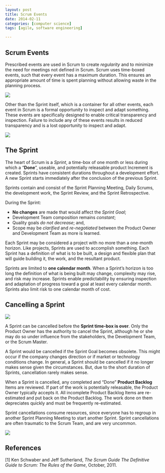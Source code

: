 ```yaml
---
layout: post
title: Scrum Events
date: 2014-02-11
categories: [computer science]
tags: [agile, software engineering]

---
```


Scrum Events
---
Prescribed events are used in Scrum to create *regularity* and to minimize the need for meetings not defined in Scrum. Scrum uses time-boxed events, such that every event has a maximum duration. This ensures an appropriate amount of time is spent planning without allowing waste in the planning process.

![](http://sungsoo.github.com/images/scrum-diagram.png)

Other than the Sprint itself, which is a container for all other events, each event in Scrum is a formal opportunity to inspect and adapt something. These events are specifically designed to enable critical transparency and inspection. Failure to include any of these events results in reduced transparency and is a lost opportunity to inspect and adapt.

![](http://sungsoo.github.com/images/scrum-overview.png)


The Sprint
---
The heart of Scrum is a *Sprint*, a time-box of one month or less during which a “**Done**”, useable, and potentially releasable product Increment is created. Sprints have consistent durations throughout a development effort. A new Sprint starts immediately after the conclusion of the previous Sprint.

Sprints contain and consist of the Sprint Planning Meeting, Daily Scrums, the development work, the Sprint Review, and the Sprint Retrospective.

During the Sprint:

* **No changes** are made that would affect the *Sprint Goal*;
* Development Team composition remains *constant*;
* Quality goals *do not decrease*; and,
* Scope may be *clarified* and *re-negotiated* between the Product Owner and Development Team as more is learned.


Each Sprint may be considered a project with no more than a one-month horizon. Like projects, Sprints are used to accomplish something. Each Sprint has a definition of what is to be built, a design and flexible plan that will guide building it, the work, and the resultant product.

Sprints are limited to **one calendar month**. When a Sprint’s horizon is too long the definition of what is being built may change, complexity may rise, and risk may increase. Sprints enable predictability by ensuring inspection and adaptation of progress toward a goal at least every calendar month. Sprints also limit risk to one calendar month of cost.

Cancelling a Sprint
---
![](http://sungsoo.github.com/images/burndown.png)

A Sprint can be cancelled before the **Sprint time-box is over**. Only the Product Owner has the authority to cancel the Sprint, although he or she may do so under influence from the stakeholders, the Development Team, or the Scrum Master.

A Sprint would be cancelled if the Sprint Goal becomes obsolete. This might occur if the company changes direction or if market or technology conditions change. In general, a Sprint should be cancelled if it no longer makes sense given the circumstances. But, due to the short duration of Sprints, cancellation rarely makes sense.

When a Sprint is cancelled, any completed and “Done” **Product Backlog** Items are reviewed. If part of the work is potentially releasable, the Product Owner typically accepts it. All incomplete Product Backlog Items are re-estimated and put back on the Product Backlog. The work done on them depreciates quickly and must be frequently re-estimated.

Sprint cancellations consume resources, since everyone has to regroup in another Sprint Planning Meeting to start another Sprint. Sprint cancellations are often traumatic to the Scrum Team, and are very uncommon.

![](http://sungsoo.github.com/images/task-board.jpg)

References
---
[1] Ken Schwaber and Jeff Sutherland, *The Scrum Guide
The Definitive Guide to Scrum: The Rules of the Game*, October, 2011.
